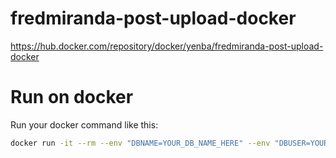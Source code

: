 # fredmiranda-post-upload-docker
https://hub.docker.com/repository/docker/yenba/fredmiranda-post-upload-docker

# Run on docker

Run your docker command like this:

```bash
docker run -it --rm --env "DBNAME=YOUR_DB_NAME_HERE" --env "DBUSER=YOUR_DB_USERNAME_HERE" --env "DBPASS=YOUR_DB_PASSWORD_HERE" --env "DBHOST=YOUR_DB_HOSTNAME_OR_IP_HERE" yenba/fredmiranda-post-upload-docker
```
